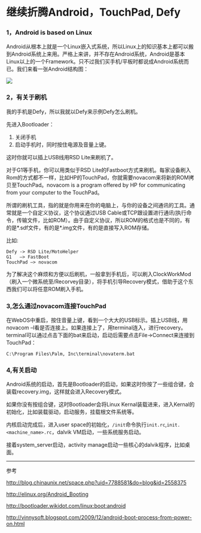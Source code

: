 继续折腾Android，TouchPad, Defy
======

### 1，Android is based on Linux

Android从根本上就是一个Linux嵌入式系统，所以Linux上的知识基本上都可以搬到Android系统上来用。严格上来讲，并不存在Android系统，Android是基本Linux以上的一个Framework。只不过我们买手机/平板时都说成Android系统而已。我们来看一张Android结构图：

![](http://developer.android.com/images/system-architecture.jpg)

### 2，有关于刷机

我的手机是Defy，所以我就以Defy来示例Defy怎么刷机。

先进入Bootloader：

1. 关闭手机
2. 启动手机时，同时按住电源及音量上键。

这时你就可以插上USB线用RSD Lite来刷机了。

对于G1等手机，你可以用类似于RSD Lite的Fastboot方式来刷机。每家设备刷入Rom的方式都不一样，比如HP的TouchPad，你就需要novacom来将新的ROM拷贝至TouchPad。novacom is a program offered by HP for communicating from your computer to the TouchPad。

所谓的刷机工具，指的就是你用来在你的电脑上，与你的设备之间通讯的工具。通常就是一个自定义协议，这个协议通过USB Cable或TCP跟设置进行通讯(执行命令，传输文件，比如ROM）。由于自定义协议，所以ROM的格式也是不同的，有的是*.sdf文件，有的是*.img文件，有的是直接写入ROM存储。

比如:

```text
Defy -> RSD Lite/MotoHelper
G1   –> FastBoot
TouchPad –> novacom
```

为了解决这个麻烦和方便以后刷机，一般拿到手机后，可以刷入ClockWorkMod（刷入一个微系统至/Recorvey目录），将手机引导Recovery模式，借助于这个东西我们可以将任意ROM刷入手机。

### 3,怎么通过novacom连接TouchPad

在WebOS中重启，按住音量上键，看到一个大大的USB标示。插上USB线，用novacom –l看是否连接上。如果连接上了，用terminal连入，进行recovery。terminal可以通过点击下面的bat来启动，启动后需要点击File->Connect来连接到TouchPad：

`C:\Program Files\Palm, Inc\terminal\novaterm.bat`

### 4,有关启动

Android系统的启动，首先是Bootloader的启动，如果这时你按了一些组合键，会装载recovery.img，这样就会进入Recovery模式。

如果你没有按组合键，这时Bootloader会将Linux Kernal装载进来，进入Kernal的初始化，比如装载驱动，启动服务，挂载根文件系统等。

内核启动完成后，进入user space的初始化，`/init`命令执行`init.rc`,`init.<machine_name>.rc`，dalvik VM启动，一些系统服务启动。

接着system_server启动，activity manage启动一些核心的dalvik程序，比如桌面。


---

参考

http://blog.chinaunix.net/space.php?uid=7788581&do=blog&id=2558375

http://elinux.org/Android_Booting

http://bootloader.wikidot.com/linux:boot:android

http://vinnysoft.blogspot.com/2009/12/android-boot-process-from-power-on.html
